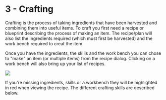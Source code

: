 # 3 - Crafting
Crafting is the process of taking ingredients that have been harvested and combining them into useful items. To craft you first need a recipe or blueprint describing the process of making an item. The recipe/plan will also list the ingredients required (which must first be harvested) and the work bench required to creat the item.

Once you have the ingredients, the skills and the work bench you can chose to "make" an item (or multiple items) from the recipe dialog. Clicking on a work bench will also bring up your list of recipes.

![]({{DOC_PATH}}b46a6288661b852c61a34ae90c2abefd.png)

If you're missing ingredients, skills or a workbench they will be highlighted in red when viewing the recipe. The different crafting skills are described below.
